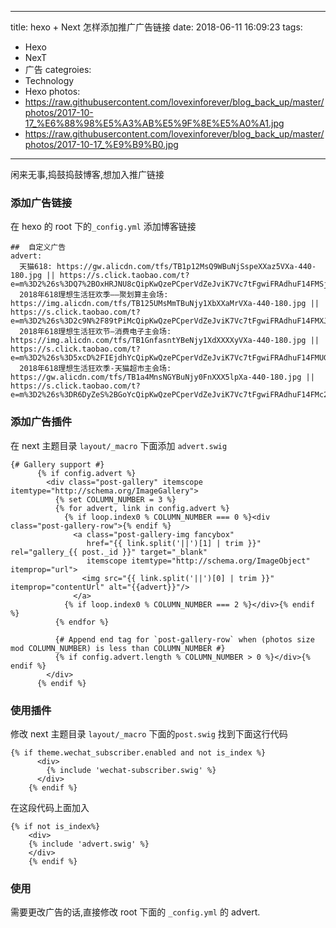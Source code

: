 <!--
 * @Descripttion: 
 * @Author: yang.ding
 * @version: 
 * @Date: 2018-06-11 16:09:23
 * @LastEditors: yang.ding
 * @LastEditTime: 2021-05-24 14:09:44
-->
---
title: hexo + Next 怎样添加推广广告链接
date: 2018-06-11 16:09:23
tags:
- Hexo
- NexT
- 广告
categroies:
- Technology
- Hexo
photos: 
- https://raw.githubusercontent.com/lovexinforever/blog_back_up/master/photos/2017-10-17_%E6%88%98%E5%A3%AB%E5%9F%8E%E5%A0%A1.jpg
- https://raw.githubusercontent.com/lovexinforever/blog_back_up/master/photos/2017-10-17_%E9%B9%B0.jpg
---
闲来无事,捣鼓捣鼓博客,想加入推广链接
<!-- more -->
### 添加广告链接

在 hexo 的 root 下的`_config.yml` 添加博客链接
```
##  自定义广告
advert:
  天猫618: https://gw.alicdn.com/tfs/TB1p12MsQ9WBuNjSspeXXaz5VXa-440-180.jpg || https://s.click.taobao.com/t?e=m%3D2%26s%3DQ7%2BOxHRJNU8cQipKwQzePCperVdZeJviK7Vc7tFgwiFRAdhuF14FMSjJriMKVvzd5x%2BIUlGKNpUKzRB5pSb%2B3oLgBNn%2Fh8Y9fs5VlYBlFz5kblEZQzGoFcs%2Fhc73tO6KVYo%2BqyT%2FBa1NrKwvDJNPXkIGbLNY5ut4zueC0P1cNS9iw0%2FdWyiVaogaseAKBk0cTbU9KzMTtxpe7auY0HPYWszlTEcWhO9mCmht7GX%2FH9k%3D
  2018年618理想生活狂欢季——聚划算主会场: https://img.alicdn.com/tfs/TB125UMsMmTBuNjy1XbXXaMrVXa-440-180.jpg || https://s.click.taobao.com/t?e=m%3D2%26s%3D2c9N%2F89tPiMcQipKwQzePCperVdZeJviK7Vc7tFgwiFRAdhuF14FMXJZeCVJPqDB8sviUM61dt0KzRB5pSb%2B3oLgBNn%2Fh8Y9fs5VlYBlFz5kblEZQzGoFcs%2Fhc73tO6KVYo%2BqyT%2FBa1NrKwvDJNPXkIGbLNY5ut4zueC0P1cNS%2B%2BUEclaRYva8F8WBkZipnv9sOkOOEWZ4E%2FnCA8IhtTQhnqXdg7YFDycSpj5qSCmbA%3D
  2018年618理想生活狂欢节—消费电子主会场: https://img.alicdn.com/tfs/TB1GnfasntYBeNjy1XdXXXXyVXa-440-180.jpg || https://s.click.taobao.com/t?e=m%3D2%26s%3D5xcD%2FIEjdhYcQipKwQzePCperVdZeJviK7Vc7tFgwiFRAdhuF14FMUG5eE0BPbCdxq3IhSJN6GQKzRB5pSb%2B3oLgBNn%2Fh8Y9fs5VlYBlFz5kblEZQzGoFcs%2Fhc73tO6KVYo%2BqyT%2FBa1NrKwvDJNPXkIGbLNY5ut4zueC0P1cNS%2B6zThPYvErzhJBFs1%2FyLxVPxey8%2Bhd8pyvTW5l3DCD30V92HL3DKLNSqwyt%2BH6DtO%2FMqT4SeHHMKTHNVRq3ENViYq%2BoOM2USF%2Bn%2B1pvicu6FXll1U39L8dNcwDbqGDeU3JefVee9XDEgxYVk%2BaFSeXxiXvDf8DaRs%3D
  2018年618理想生活狂欢季-天猫超市主会场: https://gw.alicdn.com/tfs/TB1a4MnsNGYBuNjy0FnXXX5lpXa-440-180.jpg || https://s.click.taobao.com/t?e=m%3D2%26s%3DR6DyZeS%2BGoYcQipKwQzePCperVdZeJviK7Vc7tFgwiFRAdhuF14FMc2RXWXrk1qW1aH1Hk3GeOgKzRB5pSb%2B3oLgBNn%2Fh8Y9fs5VlYBlFz5kblEZQzGoFcs%2Fhc73tO6KVYo%2BqyT%2FBa1NrKwvDJNPXkIGbLNY5ut4zueC0P1cNS%2B6zThPYvErzhJBFs1%2FyLxVPxey8%2Bhd8pxWH6t8RXhbUYrLrKJVVdmfmL0G1vzYK1gI0mywmx5qSsYMXU3NNCg%2F

```

### 添加广告插件
在 next 主题目录 `layout/_macro` 下面添加  `advert.swig`
```
{# Gallery support #}
      {% if config.advert %}
        <div class="post-gallery" itemscope itemtype="http://schema.org/ImageGallery">
          {% set COLUMN_NUMBER = 3 %}
          {% for advert, link in config.advert %}
            {% if loop.index0 % COLUMN_NUMBER === 0 %}<div class="post-gallery-row">{% endif %}
              <a class="post-gallery-img fancybox"
                 href="{{ link.split('||')[1] | trim }}" rel="gallery_{{ post._id }}" target="_blank"
                 itemscope itemtype="http://schema.org/ImageObject" itemprop="url">
                <img src="{{ link.split('||')[0] | trim }}" itemprop="contentUrl" alt="{{advert}}"/>
              </a>
            {% if loop.index0 % COLUMN_NUMBER === 2 %}</div>{% endif %}
          {% endfor %}

          {# Append end tag for `post-gallery-row` when (photos size mod COLUMN_NUMBER) is less than COLUMN_NUMBER #}
          {% if config.advert.length % COLUMN_NUMBER > 0 %}</div>{% endif %}
        </div>
      {% endif %}
```

### 使用插件
修改 next 主题目录 `layout/_macro` 下面的`post.swig`
找到下面这行代码
```
{% if theme.wechat_subscriber.enabled and not is_index %}
      <div>
        {% include 'wechat-subscriber.swig' %}
      </div>
    {% endif %}
```
在这段代码上面加入
```
{% if not is_index%}
    <div>
    {% include 'advert.swig' %}
    </div>
    {% endif %}
```

### 使用
需要更改广告的话,直接修改 root 下面的  `_config.yml` 的 advert.


